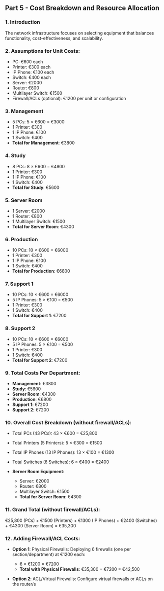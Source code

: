 ## Part 5 - Cost Breakdown and Resource Allocation

### 1. Introduction
The network infrastructure focuses on selecting equipment that balances functionality, cost-effectiveness, and scalability.

### 2. Assumptions for Unit Costs:
- PC: €600 each
- Printer: €300 each
- IP Phone: €100 each
- Switch: €400 each
- Server: €2000
- Router: €800
- Multilayer Switch: €1500
- Firewall/ACLs (optional): €1200 per unit or configuration

### 3. Management
- 5 PCs: 5 × €600 = €3000
- 1 Printer: €300
- 1 IP Phone: €100
- 1 Switch: €400
- **Total for Management**: €3800

### 4. Study
- 8 PCs: 8 × €600 = €4800
- 1 Printer: €300
- 1 IP Phone: €100
- 1 Switch: €400
- **Total for Study**: €5600

### 5. Server Room
- 1 Server: €2000
- 1 Router: €800
- 1 Multilayer Switch: €1500
- **Total for Server Room**: €4300

### 6. Production
- 10 PCs: 10 × €600 = €6000
- 1 Printer: €300
- 1 IP Phone: €100
- 1 Switch: €400
- **Total for Production**: €6800

### 7. Support 1
- 10 PCs: 10 × €600 = €6000
- 5 IP Phones: 5 × €100 = €500
- 1 Printer: €300
- 1 Switch: €400
- **Total for Support 1**: €7200

### 8. Support 2
- 10 PCs: 10 × €600 = €6000
- 5 IP Phones: 5 × €100 = €500
- 1 Printer: €300
- 1 Switch: €400
- **Total for Support 2**: €7200

### 9. Total Costs Per Department:
- **Management**: €3800
- **Study**: €5600
- **Server Room**: €4300
- **Production**: €6800
- **Support 1**: €7200
- **Support 2**: €7200

### 10. Overall Cost Breakdown (without firewall/ACLs):
- Total PCs (43 PCs): 43 × €600 = €25,800
- Total Printers (5 Printers): 5 × €300 = €1500
- Total IP Phones (13 IP Phones): 13 × €100 = €1300
- Total Switches (6 Switches): 6 × €400 = €2400

- **Server Room Equipment**:
  - Server: €2000
  - Router: €800
  - Multilayer Switch: €1500
  - **Total for Server Room**: €4300

### 11. Grand Total (without firewall/ACLs):
€25,800 (PCs) + €1500 (Printers) + €1300 (IP Phones) + €2400 (Switches) + €4300 (Server Room) = €35,300

### 12. Adding Firewall/ACL Costs:
- **Option 1**: Physical Firewalls: Deploying 6 firewalls (one per section/department) at €1200 each:  
  - 6 × €1200 = €7200  
  - **Total with Physical Firewalls**: €35,300 + €7200 = €42,500

- **Option 2**: ACL/Virtual Firewalls: Configure virtual firewalls or ACLs on the router/s
